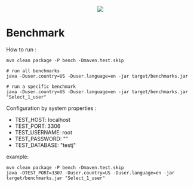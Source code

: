 <p align="center">
  <a href="http://mariadb.com/">
    <img src="https://mariadb.com/kb/static/images/logo-2018-black.png">
  </a>
</p>

# Benchmark

How to run : 
```script
mvn clean package -P bench -Dmaven.test.skip

# run all benchmarks
java -Duser.country=US -Duser.language=en -jar target/benchmarks.jar

# run a specific benchmark
java -Duser.country=US -Duser.language=en -jar target/benchmarks.jar "Select_1_user"
```

Configuration by system properties :
* TEST_HOST: localhost
* TEST_PORT: 3306
* TEST_USERNAME: root
* TEST_PASSWORD: ""
* TEST_DATABASE: "testj"

example: 
```script
mvn clean package -P bench -Dmaven.test.skip
java -DTEST_PORT=3307 -Duser.country=US -Duser.language=en -jar target/benchmarks.jar "Select_1_user"
```

